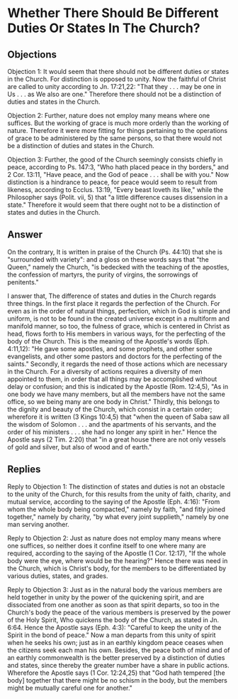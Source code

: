 # Whether There Should Be Different Duties Or States In The Church?

## Objections

Objection 1: It would seem that there should not be different duties or states in the Church. For distinction is opposed to unity. Now the faithful of Christ are called to unity according to Jn. 17:21,22: "That they . . . may be one in Us . . . as We also are one." Therefore there should not be a distinction of duties and states in the Church.

Objection 2: Further, nature does not employ many means where one suffices. But the working of grace is much more orderly than the working of nature. Therefore it were more fitting for things pertaining to the operations of grace to be administered by the same persons, so that there would not be a distinction of duties and states in the Church.

Objection 3: Further, the good of the Church seemingly consists chiefly in peace, according to Ps. 147:3, "Who hath placed peace in thy borders," and 2 Cor. 13:11, "Have peace, and the God of peace . . . shall be with you." Now distinction is a hindrance to peace, for peace would seem to result from likeness, according to Ecclus. 13:19, "Every beast loveth its like," while the Philosopher says (Polit. vii, 5) that "a little difference causes dissension in a state." Therefore it would seem that there ought not to be a distinction of states and duties in the Church.

## Answer

On the contrary, It is written in praise of the Church (Ps. 44:10) that she is "surrounded with variety": and a gloss on these words says that "the Queen," namely the Church, "is bedecked with the teaching of the apostles, the confession of martyrs, the purity of virgins, the sorrowings of penitents."

I answer that, The difference of states and duties in the Church regards three things. In the first place it regards the perfection of the Church. For even as in the order of natural things, perfection, which in God is simple and uniform, is not to be found in the created universe except in a multiform and manifold manner, so too, the fulness of grace, which is centered in Christ as head, flows forth to His members in various ways, for the perfecting of the body of the Church. This is the meaning of the Apostle's words (Eph. 4:11,12): "He gave some apostles, and some prophets, and other some evangelists, and other some pastors and doctors for the perfecting of the saints." Secondly, it regards the need of those actions which are necessary in the Church. For a diversity of actions requires a diversity of men appointed to them, in order that all things may be accomplished without delay or confusion; and this is indicated by the Apostle (Rom. 12:4,5), "As in one body we have many members, but all the members have not the same office, so we being many are one body in Christ." Thirdly, this belongs to the dignity and beauty of the Church, which consist in a certain order; wherefore it is written (3 Kings 10:4,5) that "when the queen of Saba saw all the wisdom of Solomon . . . and the apartments of his servants, and the order of his ministers . . . she had no longer any spirit in her." Hence the Apostle says (2 Tim. 2:20) that "in a great house there are not only vessels of gold and silver, but also of wood and of earth."

## Replies

Reply to Objection 1: The distinction of states and duties is not an obstacle to the unity of the Church, for this results from the unity of faith, charity, and mutual service, according to the saying of the Apostle (Eph. 4:16): "From whom the whole body being compacted," namely by faith, "and fitly joined together," namely by charity, "by what every joint supplieth," namely by one man serving another.

Reply to Objection 2: Just as nature does not employ many means where one suffices, so neither does it confine itself to one where many are required, according to the saying of the Apostle (1 Cor. 12:17), "If the whole body were the eye, where would be the hearing?" Hence there was need in the Church, which is Christ's body, for the members to be differentiated by various duties, states, and grades.

Reply to Objection 3: Just as in the natural body the various members are held together in unity by the power of the quickening spirit, and are dissociated from one another as soon as that spirit departs, so too in the Church's body the peace of the various members is preserved by the power of the Holy Spirit, Who quickens the body of the Church, as stated in Jn. 6:64. Hence the Apostle says (Eph. 4:3): "Careful to keep the unity of the Spirit in the bond of peace." Now a man departs from this unity of spirit when he seeks his own; just as in an earthly kingdom peace ceases when the citizens seek each man his own. Besides, the peace both of mind and of an earthly commonwealth is the better preserved by a distinction of duties and states, since thereby the greater number have a share in public actions. Wherefore the Apostle says (1 Cor. 12:24,25) that "God hath tempered [the body] together that there might be no schism in the body, but the members might be mutually careful one for another."